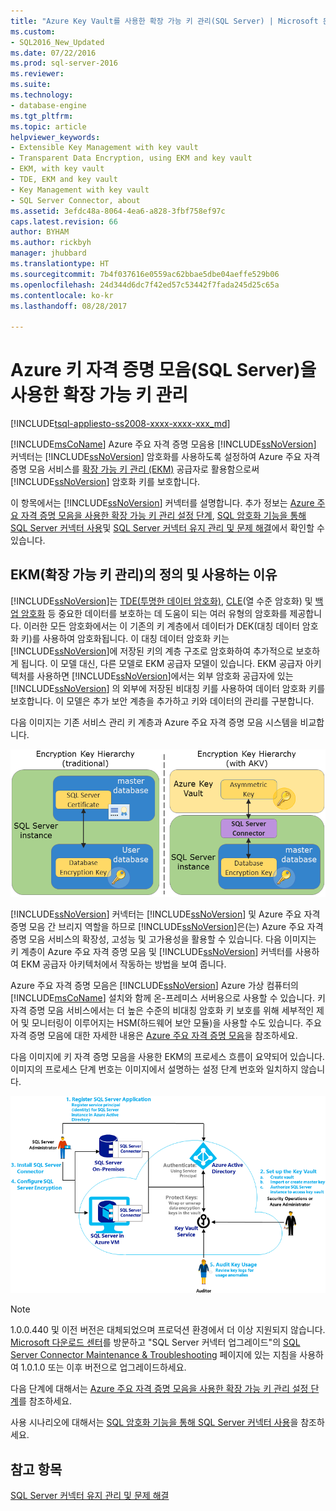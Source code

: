 ```yaml
---
title: "Azure Key Vault를 사용한 확장 가능 키 관리(SQL Server) | Microsoft 문서"
ms.custom:
- SQL2016_New_Updated
ms.date: 07/22/2016
ms.prod: sql-server-2016
ms.reviewer: 
ms.suite: 
ms.technology:
- database-engine
ms.tgt_pltfrm: 
ms.topic: article
helpviewer_keywords:
- Extensible Key Management with key vault
- Transparent Data Encryption, using EKM and key vault
- EKM, with key vault
- TDE, EKM and key vault
- Key Management with key vault
- SQL Server Connector, about
ms.assetid: 3efdc48a-8064-4ea6-a828-3fbf758ef97c
caps.latest.revision: 66
author: BYHAM
ms.author: rickbyh
manager: jhubbard
ms.translationtype: HT
ms.sourcegitcommit: 7b4f037616e0559ac62bbae5dbe04aeffe529b06
ms.openlocfilehash: 24d344d6dc7f42ed57c53442f7fada245d25c65a
ms.contentlocale: ko-kr
ms.lasthandoff: 08/28/2017

---
```

# <a name="extensible-key-management-using-azure-key-vault-sql-server"></a>Azure 키 자격 증명 모음(SQL Server)을 사용한 확장 가능 키 관리
[!INCLUDE[tsql-appliesto-ss2008-xxxx-xxxx-xxx_md](../../../includes/tsql-appliesto-ss2008-xxxx-xxxx-xxx-md.md)]

  [!INCLUDE[msCoName](../../../includes/msconame-md.md)] Azure 주요 자격 증명 모음용 [!INCLUDE[ssNoVersion](../../../includes/ssnoversion-md.md)] 커넥터는 [!INCLUDE[ssNoVersion](../../../includes/ssnoversion-md.md)] 암호화를 사용하도록 설정하여 Azure 주요 자격 증명 모음 서비스를 [확장 가능 키 관리 &#40;EKM&#41;](../../../relational-databases/security/encryption/extensible-key-management-ekm.md) 공급자로 활용함으로써 [!INCLUDE[ssNoVersion](../../../includes/ssnoversion-md.md)] 암호화 키를 보호합니다.  
  
 이 항목에서는 [!INCLUDE[ssNoVersion](../../../includes/ssnoversion-md.md)] 커넥터를 설명합니다. 추가 정보는 [Azure 주요 자격 증명 모음을 사용한 확장 가능 키 관리 설정 단계](../../../relational-databases/security/encryption/setup-steps-for-extensible-key-management-using-the-azure-key-vault.md), [SQL 암호화 기능을 통해 SQL Server 커넥터 사용](../../../relational-databases/security/encryption/use-sql-server-connector-with-sql-encryption-features.md)및 [SQL Server 커넥터 유지 관리 및 문제 해결](../../../relational-databases/security/encryption/sql-server-connector-maintenance-troubleshooting.md)에서 확인할 수 있습니다.  
  
##  <a name="Uses"></a> EKM(확장 가능 키 관리)의 정의 및 사용하는 이유  
 [!INCLUDE[ssNoVersion](../../../includes/ssnoversion-md.md)]는 [TDE&#40;투명한 데이터 암호화&#41;](../../../relational-databases/security/encryption/transparent-data-encryption.md), [CLE](../../../t-sql/functions/cryptographic-functions-transact-sql.md)(열 수준 암호화) 및 [백업 암호화](../../../relational-databases/backup-restore/backup-encryption.md) 등 중요한 데이터를 보호하는 데 도움이 되는 여러 유형의 암호화를 제공합니다. 이러한 모든 암호화에서는 이 기존의 키 계층에서 데이터가 DEK(대칭 데이터 암호화 키)를 사용하여 암호화됩니다. 이 대칭 데이터 암호화 키는 [!INCLUDE[ssNoVersion](../../../includes/ssnoversion-md.md)]에 저장된 키의 계층 구조로 암호화하여 추가적으로 보호하게 됩니다. 이 모델 대신, 다른 모델로 EKM 공급자 모델이 있습니다. EKM 공급자 아키텍처를 사용하면 [!INCLUDE[ssNoVersion](../../../includes/ssnoversion-md.md)]에서는 외부 암호화 공급자에 있는 [!INCLUDE[ssNoVersion](../../../includes/ssnoversion-md.md)] 의 외부에 저장된 비대칭 키를 사용하여 데이터 암호화 키를 보호합니다. 이 모델은 추가 보안 계층을 추가하고 키와 데이터의 관리를 구분합니다.  
   
 다음 이미지는 기존 서비스 관리 키 계층과 Azure 주요 자격 증명 모음 시스템을 비교합니다.  
  
 ![ekm-key-hierarchy-traditional](../../../relational-databases/security/encryption/media/ekm-key-hierarchy-traditional.png "ekm-key-hierarchy-traditional")  
  
   
 [!INCLUDE[ssNoVersion](../../../includes/ssnoversion-md.md)] 커넥터는 [!INCLUDE[ssNoVersion](../../../includes/ssnoversion-md.md)] 및 Azure 주요 자격 증명 모음 간 브리지 역할을 하므로 [!INCLUDE[ssNoVersion](../../../includes/ssnoversion-md.md)]은(는) Azure 주요 자격 증명 모음 서비스의 확장성, 고성능 및 고가용성을 활용할 수 있습니다. 다음 이미지는 키 계층이 Azure 주요 자격 증명 모음 및 [!INCLUDE[ssNoVersion](../../../includes/ssnoversion-md.md)] 커넥터를 사용하여 EKM 공급자 아키텍처에서 작동하는 방법을 보여 줍니다.  
  
  Azure 주요 자격 증명 모음은 [!INCLUDE[ssNoVersion](../../../includes/ssnoversion-md.md)] Azure 가상 컴퓨터의 [!INCLUDE[msCoName](../../../includes/msconame-md.md)] 설치와 함께 온-프레미스 서버용으로 사용할 수 있습니다. 키 자격 증명 모음 서비스에서는 더 높은 수준의 비대칭 암호화 키 보호를 위해 세부적인 제어 및 모니터링이 이루어지는 HSM(하드웨어 보안 모듈)을 사용할 수도 있습니다. 주요 자격 증명 모음에 대한 자세한 내용은 [Azure 주요 자격 증명 모음](http://go.microsoft.com/fwlink/?LinkId=521401)을 참조하세요.  
  
 다음 이미지에 키 자격 증명 모음을 사용한 EKM의 프로세스 흐름이 요약되어 있습니다. 이미지의 프로세스 단계 번호는 이미지에서 설명하는 설정 단계 번호와 일치하지 않습니다.  
  
 ![Azure Key Vault를 사용하는 SQL Server EKM](../../../relational-databases/security/encryption/media/ekm-using-azure-key-vault.png "SQL Server EKM using the Azure Key Vault")  

> [!NOTE]  
>  1.0.0.440 및 이전 버전은 대체되었으며 프로덕션 환경에서 더 이상 지원되지 않습니다. [Microsoft 다운로드 센터](https://www.microsoft.com/download/details.aspx?id=45344)를 방문하고 "SQL Server 커넥터 업그레이드"의 [SQL Server Connector Maintenance & Troubleshooting](../../../relational-databases/security/encryption/sql-server-connector-maintenance-troubleshooting.md) 페이지에 있는 지침을 사용하여 1.0.1.0 또는 이후 버전으로 업그레이드하세요.
  
 다음 단계에 대해서는 [Azure 주요 자격 증명 모음을 사용한 확장 가능 키 관리 설정 단계](../../../relational-databases/security/encryption/setup-steps-for-extensible-key-management-using-the-azure-key-vault.md)를 참조하세요.  
  
 사용 시나리오에 대해서는 [SQL 암호화 기능을 통해 SQL Server 커넥터 사용](../../../relational-databases/security/encryption/use-sql-server-connector-with-sql-encryption-features.md)을 참조하세요.  
  
## <a name="see-also"></a>참고 항목  
 [SQL Server 커넥터 유지 관리 및 문제 해결](../../../relational-databases/security/encryption/sql-server-connector-maintenance-troubleshooting.md)  
  
  

